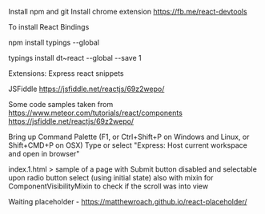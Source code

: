 Install npm and git
Install chrome extension https://fb.me/react-devtools

To install React Bindings

npm install typings --global

typings install dt~react --global --save 1

Extensions:
Express
react snippets

JSFiddle
https://jsfiddle.net/reactjs/69z2wepo/

Some code samples taken from 
https://www.meteor.com/tutorials/react/components
https://jsfiddle.net/reactjs/69z2wepo/

Bring up Command Palette (F1, or Ctrl+Shift+P on Windows and Linux, or Shift+CMD+P on OSX)
Type or select "Express: Host current workspace and open in browser"

index.1.html > sample of a page with Submit button disabled and selectable upon radio button select (using initial state)
also with mixin for ComponentVisibilityMixin to check if the scroll was into view

Waiting placeholder - https://matthewroach.github.io/react-placeholder/